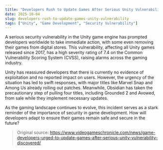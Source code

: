 ```yaml
---
title: "Developers Rush to Update Games After Serious Unity Vulnerability Discovered"
date: 2025-10-04
slug: developers-rush-to-update-games-unity-vulnerability
tags: ["Unity", "Game Development", "Security Vulnerability"]
---
```


A serious security vulnerability in the Unity game engine has prompted developers worldwide to take immediate action, with some even removing their games from digital stores. This vulnerability, affecting all Unity games released since 2017, has a high severity rating of 7.4 on the Common Vulnerability Scoring System (CVSS), raising alarms across the gaming industry.

Unity has reassured developers that there is currently no evidence of exploitation and no reported impact on users. However, the urgency of the situation has led to swift responses, with major titles like Marvel Snap and Among Us already rolling out patches. Meanwhile, Obsidian has taken the precautionary step of pulling four titles, including Grounded 2 and Avowed, from sale while they implement necessary updates.

As the gaming landscape continues to evolve, this incident serves as a stark reminder of the importance of security in game development. How will developers adapt to ensure their games remain safe and secure in the future?
> Original source: https://www.videogameschronicle.com/news/game-developers-urged-to-update-games-after-serious-unity-vulnerability-discovered/
